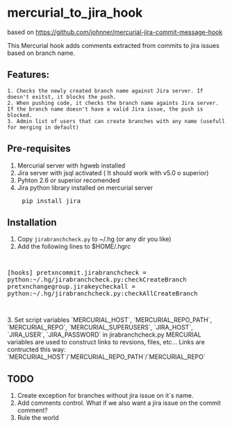 mercurial_to_jira_hook
======================

based on https://github.com/johnner/mercurial-jira-commit-message-hook

This Mercurial hook adds comments extracted from commits to jira issues based on branch name.

Features:
------------
	1. Checks the newly created branch name against Jira server. If doesn't exitst, it blocks the push.
	2. When pushing code, it checks the branch name againts Jira server. If the branch name doesn't have a valid Jira issue, the push is blocked.
	3. Admin list of users that can create branches with any name (usefull for merging in default)


Pre-requisites
------------
1. Mercurial server with hgweb installed
2. Jira server with jsql activated ( It should work with v5.0 o superior)
3. Pyhton 2.6 or superior recomended
4. Jira python library installed on mercurial server
<div>
<pre>
	pip install jira
</pre>
</div>


Installation
------------
1. Copy `jirabranchcheck.py` to ~/.hg (or any dir you like)
2. Add the following lines to $HOME/.hgrc
<div>
<pre>

[hooks]
   pretxncommit.jirabranchcheck = python:~/.hg/jirabranchcheck.py:checkCreateBranch
   pretxnchangegroup.jirakeycheckall = python:~/.hg/jirabranchcheck.py:checkAllCreateBranch

</pre>
</div>
3. Set script variables `MERCURIAL_HOST`, `MERCURIAL_REPO_PATH`, `MERCURIAL_REPO`, `MERCURIAL_SUPERUSERS`, `JIRA_HOST`, `JIRA_USER`, `JIRA_PASSWORD` in jirabranchcheck.py
MERCURIAL variables are used to construct links to revsions, files, etc... Links are contructed this way: `MERCURIAL_HOST`/`MERCURIAL_REPO_PATH`/`MERCURIAL_REPO`


TODO
------------
1. Create exception for branches without jira issue on it´s name.
2. Add comments control. What if we also want a jira issue on the commit comment?
3. Rule the world
